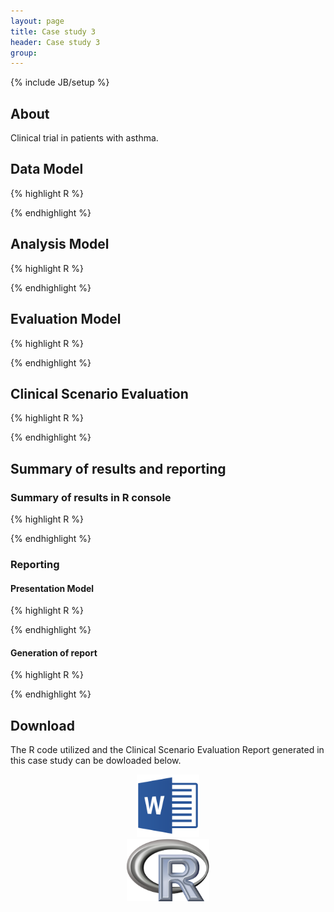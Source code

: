 ```yaml
---
layout: page
title: Case study 3
header: Case study 3
group: 
---
```


{% include JB/setup %}

## About

Clinical trial in patients with asthma.


## Data Model

{% highlight R %}

{% endhighlight %}

## Analysis Model

{% highlight R %}

{% endhighlight %}

## Evaluation Model

{% highlight R %}

{% endhighlight %}

## Clinical Scenario Evaluation

{% highlight R %}

{% endhighlight %}

## Summary of results and reporting

### Summary of results in R console 

{% highlight R %}

{% endhighlight %}

### Reporting

#### Presentation Model

{% highlight R %}

{% endhighlight %}

#### Generation of report

{% highlight R %}

{% endhighlight %}

## Download

The R code utilized and the Clinical Scenario Evaluation Report generated in this case study can be dowloaded below.

<center>
  <div class="col-md-6">
    <a href="Case study 3.docx" class="img-responsive">
      <img src="Logo_Microsoft_Word.png" class="img-responsive" height="100">
    </a>
  </div>
  <div class="col-md-6">
    <a href="Case study 3.R" class="img-responsive">
      <img src="Logo_R.png" class="img-responsive" height="100">
    </a>
  </div>
</div>
</center>